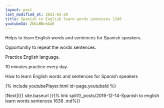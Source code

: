 ```yaml
---
layout: post
last_modified_at: 2021-03-29
title: Spanish to English learn words sentences 1245 
youtubeId: ZUGcBNnkGoE
---
```

 
 
Helps to learn English words and sentences for Spanish speakers.

Opportunitiy to repeat the words sentences. 

Practice English language. 
 
10 minutes practice every day. 
 
How to learn English words and sentences for Spanish speakers 
 
{% include youtubePlayer.html id=page.youtubeId %}
 
 
[Next]({{ site.baseurl }}{% link  split1/_posts/2016-12-14-Spanish to english learn words sentences 1638 .md%})
 
